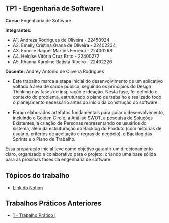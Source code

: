 ## TP1 - Engenharia de Software I

**Curso:** Engenharia de Software

**Integrantes:**
+ A1. Andreza Rodrigues de Oliveira - 22450924
+ A2. Emelly Cristina Grana de Oliveira - 22402234
+ A3. Ennoile Raquel Martins Ferreira - 22400268
+ A4. Heloíse Vitória Cruz Brito - 22400272
+ A5. Rhanna Karoline Batista Ribeiro - 22402226

**Docente:** Andrey Antonio de Oliveira Rodrigues

- Este trabalho marca a etapa inicial do desenvolvimento de um aplicativo voltado à área de saúde pública, seguindo os princípios do Design Thinking nas fases de inspiração e ideação. Nesta fase, foi definido o contexto do problema, estruturado o plano de trabalho e realizado todo o planejamento necessário antes do início da construção do software.

- Foram elaborados artefatos fundamentais para guiar o desenvolvimento, incluindo o Golden Circle, a Análise SWOT, a pesquisa de Soluções Existentes, a criação de Personas representando os usuários do sistema, além da estruturação do Backlog do Produto (com histórias de usuário, critérios de aceitação e regras de negócio), o Backlog das Sprints e o Plano de Trabalho.

Essa preparação inicial teve como objetivo garantir um direcionamento claro, organizado e colaborativo para o projeto, criando uma base sólida para as próximas fases da engenharia de software.

## Tópicos do trabalho
- [Link do Notion](https://www.notion.so/1d0c9eea8d778067be61f84c76e506fc?v=1d0c9eea8d778143bbd0000c075e73e5)

## Trabalhos Práticos Anteriores

- [1 - Trabalho Prático I](https://github.com/helo-xssw/Trabalho_E.S/tree/main/1_Trabalho_Pratico_I)

